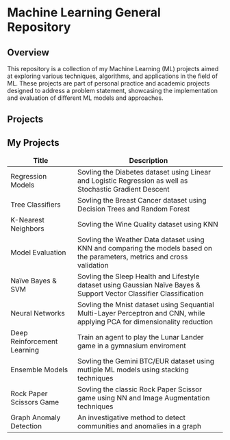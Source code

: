 # Machine Learning General Repository
 
## Overview

This repository is a collection of my Machine Learning (ML) projects aimed at exploring various techniques, algorithms, and applications in the field of ML. These projects are part of personal practice and academic projects designed to address a problem statement, showcasing the implementation and evaluation of different ML models and approaches.

## Projects

<h2>My Projects</h2>
<table>
  <thead align="center">
    <tr border: none;>
      <td><b>Title</b></td>
      <td><b>Description</b></td>
    </tr>
  </thead>
  <tbody>
    <tr>
       <td>Regression Models</td>
       <td>Sovling the Diabetes dataset using Linear and Logistic Regression as well as Stochastic Gradient Descent</td>
    </tr>  
    <tr>
       <td>Tree Classifiers</td>
       <td>Sovling the Breast Cancer dataset using Decision Trees and Random Forest</td>
    </tr>  
    <tr>
       <td>K-Nearest Neighbors</td>
       <td>Sovling the Wine Quality dataset using KNN</td>
    </tr>   
    <tr>
       <td>Model Evaluation</td>
       <td>Sovling the Weather Data dataset using KNN and comparing the models based on the parameters, metrics and cross validation</td>
    </tr>    
    <tr>
       <td>Naïve Bayes & SVM</td>
       <td>Sovling the Sleep Health and Lifestyle dataset using Gaussian Naïve Bayes & Support Vector Classifier Classification</td>
    </tr>     
    <tr>
       <td>Neural Networks</td>
       <td>Sovling the Mnist dataset using Sequantial Multi-Layer Perceptron and CNN, while applying PCA for dimensionality reduction</td>
    </tr>     
    <tr>
       <td>Deep Reinforcement Learning</td>
       <td>Train an agent to play the Lunar Lander game in a gymnasium enviroment</td>
    </tr>        
    <tr>
       <td>Ensemble Models</td>
       <td>Sovling the Gemini BTC/EUR dataset using mutliple ML models using stacking techniques</td>
    </tr>       
    <tr>
       <td>Rock Paper Scissors Game</td>
       <td>Sovling the classic Rock Paper Scissor game using NN and Image Augmentation techniques</td>
    </tr>      
    <tr>
       <td>Graph Anomaly Detection</td>
       <td>An investigative method to detect communities and anomalies in a graph</td>
    </tr> 
		
  </tbody>
</table>     


